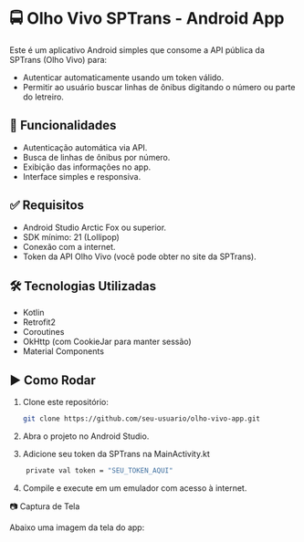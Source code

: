 # 🚍 Olho Vivo SPTrans - Android App

Este é um aplicativo Android simples que consome a API pública da SPTrans (Olho Vivo) para:

- Autenticar automaticamente usando um token válido.
- Permitir ao usuário buscar linhas de ônibus digitando o número ou parte do letreiro.

## 📱 Funcionalidades

- Autenticação automática via API.
- Busca de linhas de ônibus por número.
- Exibição das informações no app.
- Interface simples e responsiva.

## ✅ Requisitos

- Android Studio Arctic Fox ou superior.
- SDK mínimo: 21 (Lollipop)
- Conexão com a internet.
- Token da API Olho Vivo (você pode obter no site da SPTrans).

## 🛠️ Tecnologias Utilizadas

- Kotlin
- Retrofit2
- Coroutines
- OkHttp (com CookieJar para manter sessão)
- Material Components

## ▶️ Como Rodar

1. Clone este repositório:
   ```bash
   git clone https://github.com/seu-usuario/olho-vivo-app.git

2. Abra o projeto no Android Studio. 

3. Adicione seu token da SPTrans na MainActivity.kt
```bash
    private val token = "SEU_TOKEN_AQUI"
```

4. Compile e execute em um emulador com acesso à internet. 

📷 Captura de Tela

Abaixo uma imagem da tela do app:


